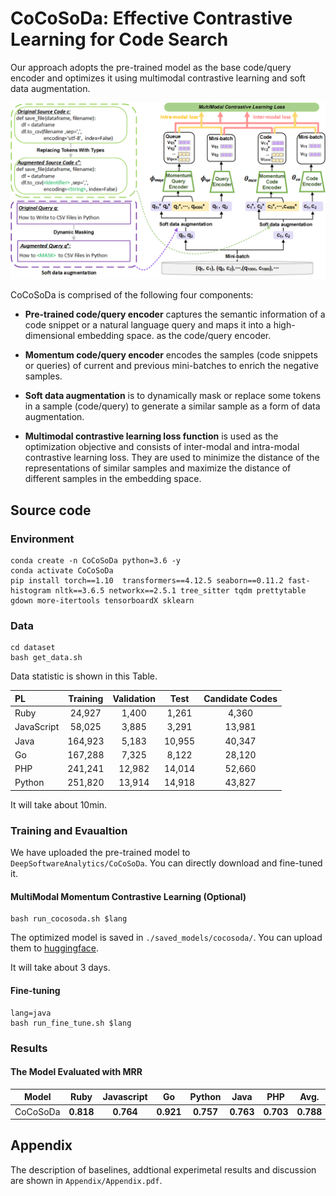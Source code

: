# CoCoSoDa: Effective Contrastive Learning for Code Search

Our approach adopts the pre-trained model as the base code/query encoder and optimizes it using multimodal contrastive learning and soft data augmentation.

![1](Figure/CoCoSoDa.png)

CoCoSoDa is comprised of the following four components:
* **Pre-trained code/query encoder** captures the semantic information of a code snippet or a natural language query and maps it into a high-dimensional embedding space. 
as the code/query encoder.
* **Momentum code/query encoder** encodes the samples (code snippets or queries) of current and previous mini-batches to enrich the negative samples.

* **Soft data augmentation** is to dynamically mask or replace some tokens in a sample (code/query) to generate a similar sample as a form of data augmentation.

* **Multimodal contrastive learning loss function** is used as the optimization objective and consists of inter-modal and intra-modal contrastive learning loss. They are used to minimize the distance of the representations of similar samples and maximize the distance of different samples in the embedding space.



## Source code 
### Environment
```
conda create -n CoCoSoDa python=3.6 -y
conda activate CoCoSoDa
pip install torch==1.10  transformers==4.12.5 seaborn==0.11.2 fast-histogram nltk==3.6.5 networkx==2.5.1 tree_sitter tqdm prettytable gdown more-itertools tensorboardX sklearn  
```
### Data

```
cd dataset
bash get_data.sh 
```

Data statistic is shown in this Table. 

| PL         | Training | Validation  |  Test  | Candidate Codes|
| :--------- | :------: | :----: | :----: |:----: |
| Ruby       |  24,927  | 1,400  | 1,261  |4,360|
| JavaScript |  58,025  | 3,885  | 3,291  |13,981|
| Java       | 164,923  | 5,183  | 10,955 |40,347|
| Go         | 167,288  | 7,325  | 8,122  |28,120|
| PHP        | 241,241  | 12,982 | 14,014 |52,660|
| Python     | 251,820  | 13,914 | 14,918 |43,827|

It will take about 10min.

### Training and Evaualtion

We have uploaded the pre-trained model to `DeepSoftwareAnalytics/CoCoSoDa`. You can directly download and fine-tuned it. 
#### MultiModal Momentum Contrastive Learning (Optional)

```
bash run_cocosoda.sh $lang 
```
The optimized model is saved in `./saved_models/cocosoda/`. You can upload them to [huggingface](https://huggingface.co/).

It will take about 3 days.

#### Fine-tuning


```
lang=java
bash run_fine_tune.sh $lang 
```

### Results	

#### The Model Evaluated with MRR 

| Model          |   Ruby    | Javascript |    Go     |  Python   |   Java    |    PHP    |  Avg.  |
| -------------- | :-------: | :--------: | :-------: | :-------: | :-------: | :-------: | :-------: |
| CoCoSoDa | **0.818**| **0.764**| **0.921** |**0.757**| **0.763**| **0.703** |**0.788**|

## Appendix

The description of baselines, addtional experimetal results and discussion are shown in `Appendix/Appendix.pdf`. 
